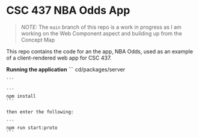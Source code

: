# CSC 437 NBA Odds App

> _NOTE:_ The `main` branch of this repo is a work in progress
> as I am working on the Web Component aspect and building up from the Concept Map
>

This repo contains the code for an the app, NBA Odds, used
as an example of a client-rendered web app for CSC 437.

**Running the application**
    ``` 
    cd/packages/server

    ```

    ```
    npm install
    ```
    
    then enter the following:

    ```
    npm run start:proto
    ```
